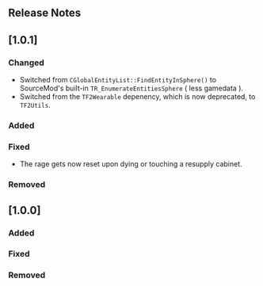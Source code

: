 ## Release Notes

## [1.0.1]

### Changed
- Switched from `CGlobalEntityList::FindEntityInSphere()` to SourceMod's built-in `TR_EnumerateEntitiesSphere` ( less gamedata ).
- Switched from the `TF2Wearable` depenency, which is now deprecated, to `TF2Utils`.

### Added

### Fixed
- The rage gets now reset upon dying or touching a resupply cabinet.

### Removed


## [1.0.0]

### Added

### Fixed

### Removed
